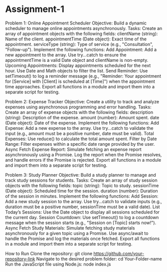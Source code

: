 # Assignment-1
Problem 1: Online Appointment Scheduler
Objective: Build a dynamic scheduler to manage online appointments asynchronously.
Tasks:
Create an array of appointment objects with the following fields:
clientName (string): Name of the client.
appointmentTime (Date object): Exact time of the appointment.
serviceType (string): Type of service (e.g., "Consultation", "Follow-up").
Implement the following functions:
Add Appointment: Add a new appointment to the array. Use try...catch to ensure the appointmentTime is a valid Date object and clientName is non-empty.
Upcoming Appointments: Display appointments scheduled for the next hour. Use Date and Math objects to filter the list.
Send Reminder: Use setTimeout() to log a reminder message (e.g., "Reminder: Your appointment for [Service] with [Client] is scheduled at [Time]") when the appointment time approaches.
Export all functions in a module and import them into a separate script for testing.

Problem 2: Expense Tracker
Objective: Create a utility to track and analyze expenses using asynchronous programming and error handling.
Tasks:
Create an array of expense objects with the following fields:
description (string): Description of the expense.
amount (number): Amount spent.
date (Date object): Date of the expense.
Implement the following functions:
Add Expense: Add a new expense to the array. Use try...catch to validate the input (e.g., amount must be a positive number, date must be valid).
Total Expenses: Use reduce() to calculate the total amount spent.
Filter by Date Range: Filter expenses within a specific date range provided by the user.
Async Fetch Expense Report: Simulate fetching an expense report asynchronously using a Promise. Log the report when the Promise resolves, and handle errors if the Promise is rejected.
Export all functions in a module and import them into a separate script for testing.

Problem 3: Study Planner
Objective: Build a study planner to manage and track study sessions for students.
Tasks:
Create an array of study session objects with the following fields:
topic (string): Topic to study.
sessionTime (Date object): Scheduled time for the session.
duration (number): Duration of the session in minutes.
Implement the following functions:
Add Session: Add a new study session to the array. Use try...catch to validate inputs (e.g., duration must be a positive number, sessionTime must be a valid date).
List Today’s Sessions: Use the Date object to display all sessions scheduled for the current day.
Session Countdown: Use setTimeout() to log a countdown message when the session starts (e.g., "Session on [Topic] starts now!").
Async Fetch Study Materials: Simulate fetching study materials asynchronously for a given topic using a Promise. Use async/await to handle the Promise and log the materials once fetched.
Export all functions in a module and import them into a separate script for testing.

How to Run
Clone the repository:
git clone https://github.com/your-repository-link
Navigate to the desired problem folder:
cd Your-Folder-name
Run the JavaScript file using Node.js:
node index.js


